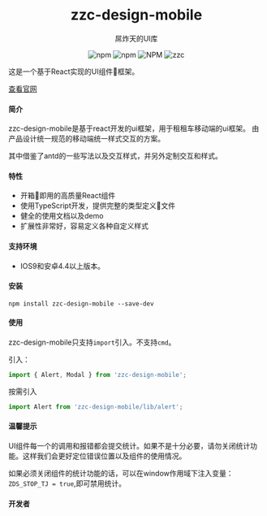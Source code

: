 <h1 align="center">zzc-design-mobile</h1>
<p align="center">屌炸天的UI库</p>
<p align='center'>
<img alt='npm' src='https://img.shields.io/npm/v/zzc-design-mobile'/>
<img alt='npm' src='https://img.shields.io/npm/dw/zzc-design-mobile'/>
<img alt='NPM' src='https://img.shields.io/npm/l/zzc-design-mobile'/>
<img alt='zzc' src='https://img.shields.io/badge/zuzuche-fe-blue'/>
</p>

这是一个基于React实现的UI组件框架。

[查看官网](https://lllllamho.github.io/zzc-design-mobile/index.html)

#### 简介
zzc-design-mobile是基于react开发的ui框架，用于租租车移动端的ui框架。
由产品设计统一规范的移动端统一样式交互的方案。

其中借鉴了antd的一些写法以及交互样式，并另外定制交互和样式。

#### 特性

- 开箱即用的高质量React组件
- 使用TypeScript开发，提供完整的类型定义文件
- 健全的使用文档以及demo
- 扩展性非常好，容易定义各种自定义样式

#### 支持环境

- IOS9和安卓4.4以上版本。

#### 安装

```Shell
npm install zzc-design-mobile --save-dev
```

#### 使用
zzc-design-mobile只支持`import`引入。不支持`cmd`。

引入：

```JavaScript
import { Alert, Modal } from 'zzc-design-mobile';
```

按需引入
```JavaScript
import Alert from 'zzc-design-mobile/lib/alert';
```

#### 温馨提示

UI组件每一个的调用和报错都会提交统计。如果不是十分必要，请勿关闭统计功能。这样我们会更好定位错误位置以及组件的使用情况。

如果必须关闭组件的统计功能的话，可以在window作用域下注入变量：`ZDS_STOP_TJ = true`,即可禁用统计。

#### 开发者
<!-- <img style="width: 75px;border-radius: 50%;" alt='user' src='https://avatars2.githubusercontent.com/u/19260349?s=460&v=4'/>
<img style="width: 75px;border-radius: 50%;" alt='user' src='https://avatars1.githubusercontent.com/u/16171643?s=64&v=4'/>
<img style="width: 75px;border-radius: 50%;" alt='user' src='https://avatars3.githubusercontent.com/u/19368190?s=64&v=4'/>
<img style="width: 75px;border-radius: 50%;" alt='user' src='https://avatars0.githubusercontent.com/u/20843521?s=64&v=4'/>
<img style="width: 75px;border-radius: 50%;" alt='user' src='https://avatars2.githubusercontent.com/u/22267575?s=64&v=4'/> -->


